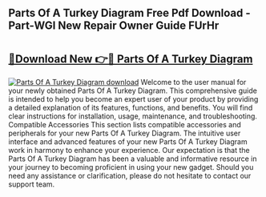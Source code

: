 ## Parts Of A Turkey Diagram Free Pdf Download - Part-WGI New Repair Owner Guide FUrHr

# <h2><a href="http://dft87sv.blite.top/?on=Parts+Of+A+Turkey+Diagram">🔗Download New 👉🔴 Parts Of A Turkey Diagram</a></h2>

[![Parts Of A Turkey Diagram download](https://i.imgur.com/lujVjoI.png)](http://dft87sv.blite.top/?on=Parts+Of+A+Turkey+Diagram)
Welcome to the user manual for your newly obtained Parts Of A Turkey Diagram. This comprehensive guide is intended to help you become an expert user of your product by providing a detailed explanation of its features, functions, and benefits. You will find clear instructions for installation, usage, maintenance, and troubleshooting. Compatible Accessories This section lists compatible accessories and peripherals for your new Parts Of A Turkey Diagram. The intuitive user interface and advanced features of your new Parts Of A Turkey Diagram work in harmony to enhance your experience. Our expectation is that the Parts Of A Turkey Diagram has been a valuable and informative resource in your journey to becoming proficient in using your new gadget. Should you need any assistance or clarification, please do not hesitate to contact our support team.
